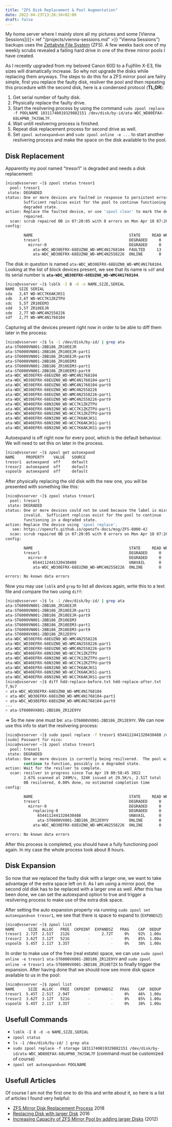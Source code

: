 ```yaml
---
title: "ZFS Disk Replacement & Pool Augmentation"
date: 2022-04-23T13:26:34+02:00
draft: false
---
```


My home server where I mainly store all my pictures and some [Vienna Sessions]({{< ref "/projects/vienna-sessions.md" >}} "Vienna Sessions") backups uses the [Zettabyte File System](https://en.wikipedia.org/wiki/ZFS) (ZFS). A few weeks back one of my weekly scrubs revealed a failing hard drive in one of the three mirror pools I have created.

As I recently upgraded from my beloved Canon 60D to a Fujifilm X-E3, file sizes will dramatically increase. So why not upgrade the disks while replacing them anyways. The steps to do this for a ZFS mirror pool are failry simple, first you replace the faulty disk, resilver the pool and then repeating this procedure with the second disk, here is a condensed protocol (**TL;DR**):

1. Get serial number of faulty disk.
2. Physically replace the faulty drive.
3. Start the resilvering process by using the command `sudo zpool replace -f POOLNAME 18311740819329882151 /dev/disk/by-id/ata-WDC_WD80EFAX-68LHPN0_7HJSWL7F`.
4. Wait untill resilvering process is finished.
5. Repeat disk replacement process for second drive as well.
6. Set `zpool autoexpand=on` and `sudo zpool online -e ...` to start another resilvering process and make the space on the disk available to the pool.

## Disk Replacement

Apparently my pool named "tresor1" is degraded and needs a disk replacement:

```bash
[nico@vsserver ~]$ zpool status tresor1
  pool: tresor1
 state: DEGRADED
status: One or more devices are faulted in response to persistent errors.
        Sufficient replicas exist for the pool to continue functioning in a
        degraded state.
action: Replace the faulted device, or use 'zpool clear' to mark the device
        repaired.
  scan: scrub repaired 0B in 07:20:05 with 0 errors on Mon Apr 18 07:20:39 2022
config:

        NAME                                          STATE     READ WRITE CKSUM
        tresor1                                       DEGRADED     0     0     0
          mirror-0                                    DEGRADED     0     0     0
            ata-WDC_WD30EFRX-68EUZN0_WD-WMC4N1768104  FAULTED     13     0     5  too many errors
            ata-WDC_WD30EFRX-68EUZN0_WD-WMC4N2558226  ONLINE       0     0     0
```

The disk in question is named `ata-WDC_WD30EFRX-68EUZN0_WD-WMC4N1768104`. Looking at the list of block devices present, we see that its name is `sdf` and its serial number is **`ata-WDC_WD30EFRX-68EUZN0_WD-WMC4N1768104`**.

```bash
[nico@vsserver ~]$ lsblk -I 8 -d -o NAME,SIZE,SERIAL
NAME  SIZE SERIAL
sda   3,6T WD-WCC7K6AKJKS1
sdb   3,6T WD-WCC7K1ZKZTPU
sdc   5,5T ZR10EEM3
sdd   5,5T ZR10EEJR
sde   2,7T WD-WMC4N2558226
sdf   2,7T WD-WMC4N1768104
```

Capturing all the devices present right now in order to be able to diff them later in the process:

```bash
[nico@vsserver ~]$ ls -1 /dev/disk/by-id/ | grep ata
ata-ST6000VN001-2BB186_ZR10EEJR
ata-ST6000VN001-2BB186_ZR10EEJR-part1
ata-ST6000VN001-2BB186_ZR10EEJR-part9
ata-ST6000VN001-2BB186_ZR10EEM3
ata-ST6000VN001-2BB186_ZR10EEM3-part1
ata-ST6000VN001-2BB186_ZR10EEM3-part9
ata-WDC_WD30EFRX-68EUZN0_WD-WMC4N1768104
ata-WDC_WD30EFRX-68EUZN0_WD-WMC4N1768104-part1
ata-WDC_WD30EFRX-68EUZN0_WD-WMC4N1768104-part9
ata-WDC_WD30EFRX-68EUZN0_WD-WMC4N2558226
ata-WDC_WD30EFRX-68EUZN0_WD-WMC4N2558226-part1
ata-WDC_WD30EFRX-68EUZN0_WD-WMC4N2558226-part9
ata-WDC_WD40EFRX-68N32N0_WD-WCC7K1ZKZTPU
ata-WDC_WD40EFRX-68N32N0_WD-WCC7K1ZKZTPU-part1
ata-WDC_WD40EFRX-68N32N0_WD-WCC7K1ZKZTPU-part9
ata-WDC_WD40EFRX-68N32N0_WD-WCC7K6AKJKS1
ata-WDC_WD40EFRX-68N32N0_WD-WCC7K6AKJKS1-part1
ata-WDC_WD40EFRX-68N32N0_WD-WCC7K6AKJKS1-part9
```

Autoexpand is off right now for every pool, which is the default behaviour. We will need to set this on later in the process.

```bash
[nico@vsserver ~]$ zpool get autoexpand
NAME     PROPERTY    VALUE   SOURCE
tresor1  autoexpand  off     default
tresor2  autoexpand  off     default
vspoolb  autoexpand  off     default
```

After physically replacing the old disk with the new one, you will be presented with something like this:

```bash
[nico@vsserver ~]$ zpool status tresor1
  pool: tresor1
 state: DEGRADED
status: One or more devices could not be used because the label is missing or
        invalid.  Sufficient replicas exist for the pool to continue
        functioning in a degraded state.
action: Replace the device using 'zpool replace'.
   see: https://openzfs.github.io/openzfs-docs/msg/ZFS-8000-4J
  scan: scrub repaired 0B in 07:20:05 with 0 errors on Mon Apr 18 07:20:39 2022
config:

        NAME                                          STATE     READ WRITE CKSUM
        tresor1                                       DEGRADED     0     0     0
          mirror-0                                    DEGRADED     0     0     0
            6544112441320430488                       UNAVAIL      0     0     0  was /dev/disk/by-id/ata-WDC_WD30EFRX-68EUZN0_WD-WMC4N1768104-part1
            ata-WDC_WD30EFRX-68EUZN0_WD-WMC4N2558226  ONLINE       0     0     0

errors: No known data errors
```

Now you may use `lsblk` and `grep` to list all devices again, write this to a text file and compare the two using `diff`:

```bash
[nico@vsserver ~]$ ls -1 /dev/disk/by-id/ | grep ata
ata-ST6000VN001-2BB186_ZR10EEJR
ata-ST6000VN001-2BB186_ZR10EEJR-part1
ata-ST6000VN001-2BB186_ZR10EEJR-part9
ata-ST6000VN001-2BB186_ZR10EEM3
ata-ST6000VN001-2BB186_ZR10EEM3-part1
ata-ST6000VN001-2BB186_ZR10EEM3-part9
ata-ST6000VX001-2BD186_ZR12E9YV
ata-WDC_WD30EFRX-68EUZN0_WD-WMC4N2558226
ata-WDC_WD30EFRX-68EUZN0_WD-WMC4N2558226-part1
ata-WDC_WD30EFRX-68EUZN0_WD-WMC4N2558226-part9
ata-WDC_WD40EFRX-68N32N0_WD-WCC7K1ZKZTPU
ata-WDC_WD40EFRX-68N32N0_WD-WCC7K1ZKZTPU-part1
ata-WDC_WD40EFRX-68N32N0_WD-WCC7K1ZKZTPU-part9
ata-WDC_WD40EFRX-68N32N0_WD-WCC7K6AKJKS1
ata-WDC_WD40EFRX-68N32N0_WD-WCC7K6AKJKS1-part1
ata-WDC_WD40EFRX-68N32N0_WD-WCC7K6AKJKS1-part9
[nico@vsserver ~]$ diff hdd-replace-before.txt hdd-replace-after.txt
7,9c7
< ata-WDC_WD30EFRX-68EUZN0_WD-WMC4N1768104
< ata-WDC_WD30EFRX-68EUZN0_WD-WMC4N1768104-part1
< ata-WDC_WD30EFRX-68EUZN0_WD-WMC4N1768104-part9
---
> ata-ST6000VX001-2BD186_ZR12E9YV
```

=> So the new one must be: `ata-ST6000VX001-2BD186_ZR12E9YV`. We can now use this info to start the resilvering process:

```bash
[nico@vsserver ~]$ sudo zpool replace -f tresor1 6544112441320430488 /dev/disk/by-id/ata-ST6000VX001-2BD186_ZR12E9YV
[sudo] Passwort für nico:
[nico@vsserver ~]$ zpool status tresor1
  pool: tresor1
 state: DEGRADED
status: One or more devices is currently being resilvered.  The pool will
        continue to function, possibly in a degraded state.
action: Wait for the resilver to complete.
  scan: resilver in progress since Tue Apr 19 00:58:45 2022
        2.67G scanned at 249M/s, 324K issued at 29.5K/s, 2.51T total
        0B resilvered, 0.00% done, no estimated completion time
config:

        NAME                                          STATE     READ WRITE CKSUM
        tresor1                                       DEGRADED     0     0     0
          mirror-0                                    DEGRADED     0     0     0
            replacing-0                               DEGRADED     0     0     0
              6544112441320430488                     UNAVAIL      0     0     0  was /dev/disk/by-id/ata-WDC_WD30EFRX-68EUZN0_WD-WMC4N1768104-part1
              ata-ST6000VX001-2BD186_ZR12E9YV         ONLINE       0     0     0
            ata-WDC_WD30EFRX-68EUZN0_WD-WMC4N2558226  ONLINE       0     0     0

errors: No known data errors
```

After this process is completed, you should have a fully functioning pool again. In my case the whole process took about 8 hours.

## Disk Expansion

So now that we replaced the faulty disk with a larger one, we want to take advantage of the extra space left on it. As I am using a mirror pool, the second old disk has to be replaced with a larger one as well. After this has been done, we can set the autoexpand option to true and trigger a resilvering process to make use of the extra disk space.

After setting the auto expansion property via running `sudo zpool set autoexpand=on tresor1`, we see that there is space to expand to (`EXPANDSZ`):

```bash
[nico@vsserver ~]$ zpool list
NAME      SIZE  ALLOC   FREE  CKPOINT  EXPANDSZ   FRAG    CAP  DEDUP    HEALTH  ALTROOT
tresor1  2.72T  2.51T   212G        -     2.72T     0%    92%  1.00x    ONLINE  -
tresor2  3.62T  3.12T   521G        -         -     0%    85%  1.00x    ONLINE  -
vspoolb  5.45T  2.11T  3.35T        -         -     0%    38%  1.00x    ONLINE  -
```

In order to make use of the free (real estate) space, we can use `sudo zpool online -e tresor1 ata-ST6000VX001-2BD186_ZR12E9YV` and `sudo zpool online -e tresor1 ata-ST6000VX001-2BD186_ZR10ETZX` to finally trigger the expansion. After having done that we should now see more disk space available to us in the pool:

```bash
[nico@vsserver ~]$ zpool list
NAME      SIZE  ALLOC   FREE  CKPOINT  EXPANDSZ   FRAG    CAP  DEDUP    HEALTH  ALTROOT
tresor1  5.45T  2.51T  2.94T        -         -     0%    46%  1.00x    ONLINE  -
tresor2  3.62T  3.12T   521G        -         -     0%    85%  1.00x    ONLINE  -
vspoolb  5.45T  2.11T  3.35T        -         -     0%    38%  1.00x    ONLINE  -
```

## Usefull Commands

- `lsblk -I 8 -d -o NAME,SIZE,SERIAL`
- `zpool status`
- `ls -1 /dev/disk/by-id/ | grep ata`
- `sudo zpool replace -f storage 18311740819329882151 /dev/disk/by-id/ata-WDC_WD80EFAX-68LHPN0_7HJSWL7F` (command must be customized of course)
- `zpool set autoexpand=on POOLNAME`

## Usefull Articles

Of course I am not the first one to do this and write about it, so here is a list of articles I found very helpful:

- [ZFS Mirror Disk Replacement Process](https://jordanelver.co.uk/blog/2018/11/26/how-to-replace-a-failed-disk-in-a-zfs-mirror/) 2018
- [Replacing Disk with larger Disk](https://forums.freebsd.org/threads/replacing-devices-with-larger-capacity-in-mirrored-pool.55907/) 2016
- [Increasing Capacity of ZFS Mirror Pool by adding larger Disks](https://www.dan.me.uk/blog/2012/11/14/increase-capacity-of-freebsd-zfs-array-by-replacing-disks/) (2012)
